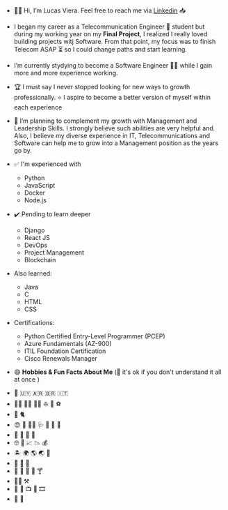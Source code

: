 * :raising_hand_man:	 Hi, I’m Lucas Viera. Feel free to reach me via [Linkedin](https://www.linkedin.com/in/lucasviera/) :inbox_tray:	

* I began my career as a Telecommunication Engineer :satellite:	 student but during my working year on my **Final Project**, I realized I really loved building projects witj Software. From that point, my focus was to finish Telecom ASAP :hourglass_flowing_sand: so I could change paths and start learning.

* I’m currently stydying to become a Software Engineer :man_technologist: while I gain more and more experience working.

* :trophy: I must say I never stopped looking for new ways to growth professionally. :star: I aspire to become a better version of myself within each experience 

* :thought_balloon: I’m planning to complement my growth with Management and Leadership Skills. I strongly believe such abilities are very helpful and. Also, I believe my diverse experience in IT, Telecommunications and Software can help me to grow into a Management position as the years go by.
    
* :white_check_mark:	I'm experienced with
    * Python
    * JavaScript
    * Docker
    * Node.js

* :heavy_check_mark:	Pending to learn deeper
    * Django
    * React JS
    * DevOps
    * Project Management
    * Blockchain

* Also learned:
    * Java
    * C
    * HTML
    * CSS

* Certifications: 
    * Python Certified Entry-Level Programmer (PCEP)
    * Azure Fundamentals (AZ-900)
    * ITIL Foundation Certification
    * Cisco Renewals Manager

* :sweat_smile:	**Hobbies & Fun Facts About Me** (:exploding_head: it's ok if you don't understand it all at once 	) 
- :round_pushpin:	:uruguay:	:argentina:	:brazil:	:it:	
- :swimming_man:	:rowing_man:	:biking_man:	:sailboat:	:diving_mask:	:soccer:	
- :dog:	:cat2:	
- :heart_eyes:	:t-rex: :woman_scientist:	:stethoscope:		:cactus:	:test_tube:	:dna:	
- :mate:	:spaghetti:	:pizza:	:cut_of_meat:	
- :nerd_face:	:open_book:	:chart_with_upwards_trend:	:chart_with_downwards_trend:	:moneybag:	
- :desert_island:	:earth_africa:	:earth_americas:	:earth_asia: :flight_departure:	
- :partying_face:	 :man_dancing:	:clinking_glasses:	
- :tropical_drink: :pineapple:	:kiwi_fruit:	:coconut:	:cocktail:	
- :construction_worker_man:	:hammer_and_pick:	
- :older_man:	:floppy_disk:	:tv:	:vhs:	:film_strip:		
- :guitar:	:musical_score:	

